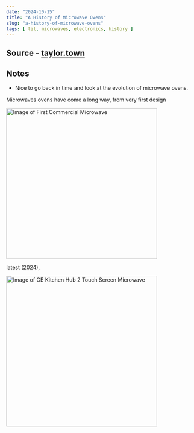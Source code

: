 ```yaml
---
date: "2024-10-15"
title: "A History of Microwave Ovens"
slug: "a-history-of-microwave-ovens"
tags: [ til, microwaves, electronics, history ]
---
```




## Source - [taylor.town][1]

## Notes

* Nice to go back in time and look at the evolution of microwave ovens.

Microwaves ovens have come a long way, from very first design

<img src="https://taylor.town/Raytheon%20model%201132.jpg" alt="Image of First Commercial Microwave" class="image-center" style="height:400px" />

latest (2024),

<img src="https://taylor.town/ge-kh-2.jpg" alt="Image of GE Kitchen Hub 2 Touch Screen Microwave" class="image-center" style="height:400px" />



   [1]: https://taylor.town/history-of-microwave-ovens
